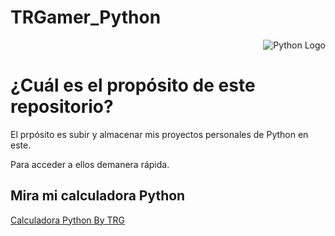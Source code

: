 # TRGamer_Python

<div align="right">

![Python Logo](assets/python.svg)
</div>

# ¿Cuál es el propósito de este repositorio?

El prpósito es subir y almacenar mis proyectos personales de Python en este.

Para acceder a ellos demanera rápida.

## **Mira mi calculadora Python**

[Calculadora Python By TRG](Python/calculadora/index.py)